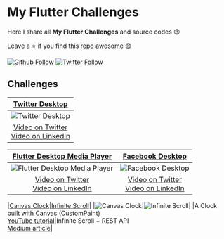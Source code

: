 # My Flutter Challenges

Here I share all **My Flutter Challenges** and source codes 😍

Leave a ⭐ if you find this repo awesome 😊

[![Github Follow](https://img.shields.io/github/followers/e200?style=social)](https://github.com/e200)
[![Twitter Follow](https://img.shields.io/twitter/follow/iam_e200?style=social)](https://twitter.com/iam_e200)

## Challenges

|[Twitter Desktop](twitter_desktop)|
|:-:|
|![Twitter Desktop](twitter_desktop/screenshots/screenshot.gif)|
|[Video on Twitter](https://twitter.com/iam_e200/status/1284572118206656513)<br>[Video on LinkedIn](https://www.linkedin.com/posts/iam-e200_flutter-flutterdesktop-flutterangola-activity-6690341558543228928-3VeJ)|

|[Flutter Desktop Media Player](flutter_desktop_media_player)|[Facebook Desktop](facebook_desktop)|
|:-:|:-:|
|![Flutter Desktop Media Player](flutter_desktop_media_player/screenshots/screenshot.gif)|![Facebook Desktop](facebook_desktop/screenshots/screenshot.gif)|
|[Video on Twitter](https://twitter.com/iam_e200/status/1277334514092605440)<br>[Video on LinkedIn](https://www.linkedin.com/feed/update/urn:li:activity:6682540431596654592/)|[Video on Twitter](https://twitter.com/iam_e200/status/1276417956638003200)<br>[Video on LinkedIn](https://www.linkedin.com/feed/update/urn:li:activity:6683107918067335168/)|

|[Canvas Clock](clock)|[Infinite Scroll](infinite_scroll)|
|![Canvas Clock](clock/screenshots/screenshot.gif)|![Infinite Scroll](infinite_scroll/screenshots/screenshot.gif)|
|A Clock built with Canvas (CustomPaint)<br>[YouTube tutorial](https://youtu.be/fchEcBc2D8A)|Infinite Scroll + REST API<br>[Medium article](https://medium.com/@e200/flutter-infinite-scroll-with-rest-api-2b11f64b9d02)|
